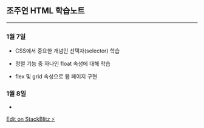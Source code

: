## 조주연 HTML 학습노트
<hr>

### 1월 7일
 * CSS에서 중요한 개념인 선택자(selector) 학습
 
 * 정렬 기능 중 하나인 float 속성에 대해 학습
 
 * flex 및 grid 속성으로 웹 페이지 구현
 
 ### 1월 8일
 * 

[Edit on StackBlitz ⚡️](https://stackblitz.com/edit/web-platform-3wgeu2)
